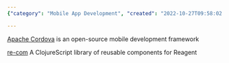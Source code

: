 ```yaml
---
{"category": "Mobile App Development", "created": "2022-10-27T09:58:02.437Z", "date": "2022-10-27 09:58:02", "description": "Discover the process of creating mobile apps using JavaScript, HTML, and CSS with Apache Cordova framework or delve into re-com library for Reagent that utilizes ClojureScript components.", "modified": "2022-10-27T09:59:57.853Z", "tags": ["mobile apps", "JavaScript", "HTML", "CSS", "Apache Cordova", "re-com library", "Reagent", "ClojureScript"], "title": "use javascript/html/css to create mobile app, simplifying the processing of creating app"}

---
```


[Apache Cordova](https://dev.to/progaurab/how-to-create-android-ios-mobile-app-using-html-css-javascript-6il) is an open-source mobile development framework

[re-com](https://github.com/Day8/re-com) A ClojureScript library of reusable components for Reagent

